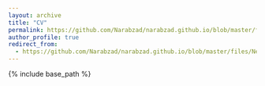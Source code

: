 ```yaml
---
layout: archive
title: "CV"
permalink: https://github.com/Narabzad/narabzad.github.io/blob/master/files/Negar_CV.pdf
author_profile: true
redirect_from:
  - https://github.com/Narabzad/narabzad.github.io/blob/master/files/Negar_CV.pdf
---
```


{% include base_path %}

